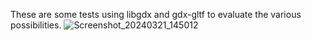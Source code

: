 These are some tests using libgdx and gdx-gltf to evaluate the various possibilities.
![Screenshot_20240321_145012](https://github.com/nothingTVatYT/modelloader/assets/34131388/47244aa3-2c61-49bc-a956-a44f1f166d06)
